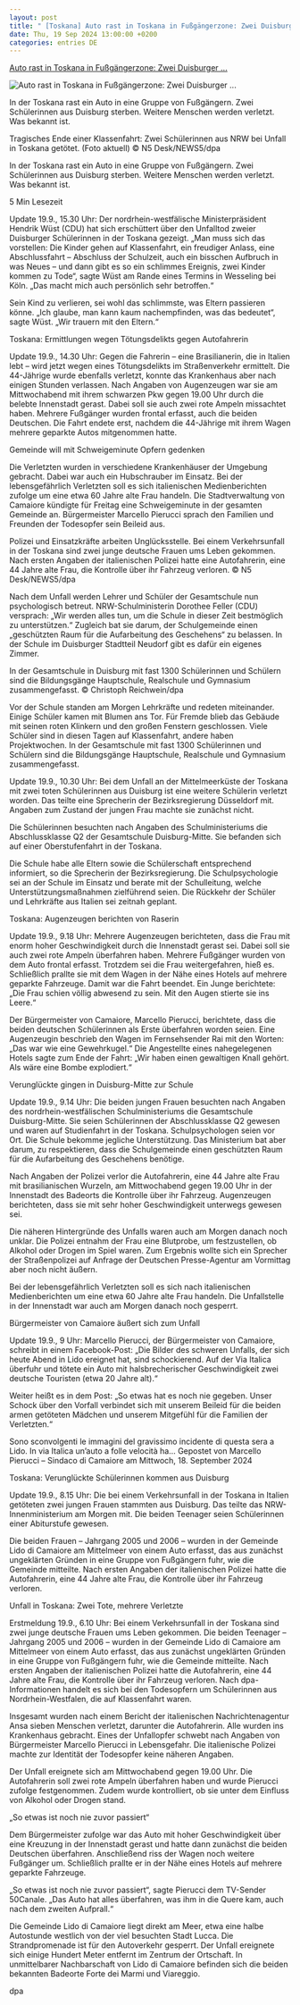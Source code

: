 ```yaml
---
layout: post
title: " [Toskana] Auto rast in Toskana in Fußgängerzone: Zwei Duisburger ..."
date: Thu, 19 Sep 2024 13:00:00 +0200
categories: entries DE
---
```

[Auto rast in Toskana in Fußgängerzone: Zwei Duisburger ...](https://www.ruhrnachrichten.de/ueberregionales/auto-rast-in-toskana-in-fussgaengerzone-zwei-schuelerinnen-aus-nrw-sterben-mehrere-verletzte-w938000-2001376781/)

![Auto rast in Toskana in Fußgängerzone: Zwei Duisburger ...](https://www.ruhrnachrichten.de/wp-content/uploads/2024/09/19/06/630_0900_4116340_tccelonqls_v14_ax_s800-1648x824.jpg)

In der Toskana rast ein Auto in eine Gruppe von Fußgängern. Zwei Schülerinnen aus Duisburg sterben. Weitere Menschen werden verletzt. Was bekannt ist.

Tragisches Ende einer Klassenfahrt: Zwei Schülerinnen aus NRW bei Unfall in Toskana getötet. (Foto aktuell) © N5 Desk/NEWS5/dpa

In der Toskana rast ein Auto in eine Gruppe von Fußgängern. Zwei Schülerinnen aus Duisburg sterben. Weitere Menschen werden verletzt. Was bekannt ist.

5 Min Lesezeit

Update 19.9., 15.30 Uhr: Der nordrhein-westfälische Ministerpräsident Hendrik Wüst (CDU) hat sich erschüttert über den Unfalltod zweier Duisburger Schülerinnen in der Toskana gezeigt. „Man muss sich das vorstellen: Die Kinder gehen auf Klassenfahrt, ein freudiger Anlass, eine Abschlussfahrt – Abschluss der Schulzeit, auch ein bisschen Aufbruch in was Neues – und dann gibt es so ein schlimmes Ereignis, zwei Kinder kommen zu Tode“, sagte Wüst am Rande eines Termins in Wesseling bei Köln. „Das macht mich auch persönlich sehr betroffen.“



Sein Kind zu verlieren, sei wohl das schlimmste, was Eltern passieren könne. „Ich glaube, man kann kaum nachempfinden, was das bedeutet“, sagte Wüst. „Wir trauern mit den Eltern.“

Toskana: Ermittlungen wegen Tötungsdelikts gegen Autofahrerin

Update 19.9., 14.30 Uhr: Gegen die Fahrerin – eine Brasilianerin, die in Italien lebt – wird jetzt wegen eines Tötungsdelikts im Straßenverkehr ermittelt. Die 44-Jährige wurde ebenfalls verletzt, konnte das Krankenhaus aber nach einigen Stunden verlassen. Nach Angaben von Augenzeugen war sie am Mittwochabend mit ihrem schwarzen Pkw gegen 19.00 Uhr durch die belebte Innenstadt gerast. Dabei soll sie auch zwei rote Ampeln missachtet haben. Mehrere Fußgänger wurden frontal erfasst, auch die beiden Deutschen. Die Fahrt endete erst, nachdem die 44-Jährige mit ihrem Wagen mehrere geparkte Autos mitgenommen hatte.

Gemeinde will mit Schweigeminute Opfern gedenken

Die Verletzten wurden in verschiedene Krankenhäuser der Umgebung gebracht. Dabei war auch ein Hubschrauber im Einsatz. Bei der lebensgefährlich Verletzten soll es sich italienischen Medienberichten zufolge um eine etwa 60 Jahre alte Frau handeln. Die Stadtverwaltung von Camaiore kündigte für Freitag eine Schweigeminute in der gesamten Gemeinde an. Bürgermeister Marcello Pierucci sprach den Familien und Freunden der Todesopfer sein Beileid aus.

Polizei und Einsatzkräfte arbeiten Unglücksstelle. Bei einem Verkehrsunfall in der Toskana sind zwei junge deutsche Frauen ums Leben gekommen. Nach ersten Angaben der italienischen Polizei hatte eine Autofahrerin, eine 44 Jahre alte Frau, die Kontrolle über ihr Fahrzeug verloren. © N5 Desk/NEWS5/dpa

Nach dem Unfall werden Lehrer und Schüler der Gesamtschule nun psychologisch betreut. NRW-Schulministerin Dorothee Feller (CDU) versprach: „Wir werden alles tun, um die Schule in dieser Zeit bestmöglich zu unterstützen.“ Zugleich bat sie darum, der Schulgemeinde einen „geschützten Raum für die Aufarbeitung des Geschehens“ zu belassen. In der Schule im Duisburger Stadtteil Neudorf gibt es dafür ein eigenes Zimmer.

In der Gesamtschule in Duisburg mit fast 1300 Schülerinnen und Schülern sind die Bildungsgänge Hauptschule, Realschule und Gymnasium zusammengefasst. © Christoph Reichwein/dpa

Vor der Schule standen am Morgen Lehrkräfte und redeten miteinander. Einige Schüler kamen mit Blumen ans Tor. Für Fremde blieb das Gebäude mit seinen roten Klinkern und den großen Fenstern geschlossen. Viele Schüler sind in diesen Tagen auf Klassenfahrt, andere haben Projektwochen. In der Gesamtschule mit fast 1300 Schülerinnen und Schülern sind die Bildungsgänge Hauptschule, Realschule und Gymnasium zusammengefasst.

Update 19.9., 10.30 Uhr: Bei dem Unfall an der Mittelmeerküste der Toskana mit zwei toten Schülerinnen aus Duisburg ist eine weitere Schülerin verletzt worden. Das teilte eine Sprecherin der Bezirksregierung Düsseldorf mit. Angaben zum Zustand der jungen Frau machte sie zunächst nicht.

Die Schülerinnen besuchten nach Angaben des Schulministeriums die Abschlussklasse Q2 der Gesamtschule Duisburg-Mitte. Sie befanden sich auf einer Oberstufenfahrt in der Toskana.

Die Schule habe alle Eltern sowie die Schülerschaft entsprechend informiert, so die Sprecherin der Bezirksregierung. Die Schulpsychologie sei an der Schule im Einsatz und berate mit der Schulleitung, welche Unterstützungsmaßnahmen zielführend seien. Die Rückkehr der Schüler und Lehrkräfte aus Italien sei zeitnah geplant.

Toskana: Augenzeugen berichten von Raserin

Update 19.9., 9.18 Uhr: Mehrere Augenzeugen berichteten, dass die Frau mit enorm hoher Geschwindigkeit durch die Innenstadt gerast sei. Dabei soll sie auch zwei rote Ampeln überfahren haben. Mehrere Fußgänger wurden von dem Auto frontal erfasst. Trotzdem sei die Frau weitergefahren, hieß es. Schließlich prallte sie mit dem Wagen in der Nähe eines Hotels auf mehrere geparkte Fahrzeuge. Damit war die Fahrt beendet. Ein Junge berichtete: „Die Frau schien völlig abwesend zu sein. Mit den Augen stierte sie ins Leere.“

Der Bürgermeister von Camaiore, Marcello Pierucci, berichtete, dass die beiden deutschen Schülerinnen als Erste überfahren worden seien. Eine Augenzeugin beschrieb den Wagen im Fernsehsender Rai mit den Worten: „Das war wie eine Gewehrkugel.“ Die Angestellte eines nahegelegenen Hotels sagte zum Ende der Fahrt: „Wir haben einen gewaltigen Knall gehört. Als wäre eine Bombe explodiert.“

Verunglückte gingen in Duisburg-Mitte zur Schule

Update 19.9., 9.14 Uhr: Die beiden jungen Frauen besuchten nach Angaben des nordrhein-westfälischen Schulministeriums die Gesamtschule Duisburg-Mitte. Sie seien Schülerinnen der Abschlussklasse Q2 gewesen und waren auf Studienfahrt in der Toskana. Schulpsychologen seien vor Ort. Die Schule bekomme jegliche Unterstützung. Das Ministerium bat aber darum, zu respektieren, dass die Schulgemeinde einen geschützten Raum für die Aufarbeitung des Geschehens benötige.

Nach Angaben der Polizei verlor die Autofahrerin, eine 44 Jahre alte Frau mit brasilianischen Wurzeln, am Mittwochabend gegen 19.00 Uhr in der Innenstadt des Badeorts die Kontrolle über ihr Fahrzeug. Augenzeugen berichteten, dass sie mit sehr hoher Geschwindigkeit unterwegs gewesen sei.

Die näheren Hintergründe des Unfalls waren auch am Morgen danach noch unklar. Die Polizei entnahm der Frau eine Blutprobe, um festzustellen, ob Alkohol oder Drogen im Spiel waren. Zum Ergebnis wollte sich ein Sprecher der Straßenpolizei auf Anfrage der Deutschen Presse-Agentur am Vormittag aber noch nicht äußern.

Bei der lebensgefährlich Verletzten soll es sich nach italienischen Medienberichten um eine etwa 60 Jahre alte Frau handeln. Die Unfallstelle in der Innenstadt war auch am Morgen danach noch gesperrt.

Bürgermeister von Camaiore äußert sich zum Unfall

Update 19.9., 9 Uhr: Marcello Pierucci, der Bürgermeister von Camaiore, schreibt in einem Facebook-Post: „Die Bilder des schweren Unfalls, der sich heute Abend in Lido ereignet hat, sind schockierend. Auf der Via Italica überfuhr und tötete ein Auto mit halsbrecherischer Geschwindigkeit zwei deutsche Touristen (etwa 20 Jahre alt).“

Weiter heißt es in dem Post: „So etwas hat es noch nie gegeben. Unser Schock über den Vorfall verbindet sich mit unserem Beileid für die beiden armen getöteten Mädchen und unserem Mitgefühl für die Familien der Verletzten.“

Sono sconvolgenti le immagini del gravissimo incidente di questa sera a Lido. In via Italica un’auto a folle velocità ha… Gepostet von Marcello Pierucci – Sindaco di Camaiore am Mittwoch, 18. September 2024

Toskana: Verunglückte Schülerinnen kommen aus Duisburg

Update 19.9., 8.15 Uhr: Die bei einem Verkehrsunfall in der Toskana in Italien getöteten zwei jungen Frauen stammten aus Duisburg. Das teilte das NRW-Innenministerium am Morgen mit. Die beiden Teenager seien Schülerinnen einer Abiturstufe gewesen.

Die beiden Frauen – Jahrgang 2005 und 2006 – wurden in der Gemeinde Lido di Camaiore am Mittelmeer von einem Auto erfasst, das aus zunächst ungeklärten Gründen in eine Gruppe von Fußgängern fuhr, wie die Gemeinde mitteilte. Nach ersten Angaben der italienischen Polizei hatte die Autofahrerin, eine 44 Jahre alte Frau, die Kontrolle über ihr Fahrzeug verloren.

Unfall in Toskana: Zwei Tote, mehrere Verletzte

Erstmeldung 19.9., 6.10 Uhr: Bei einem Verkehrsunfall in der Toskana sind zwei junge deutsche Frauen ums Leben gekommen. Die beiden Teenager – Jahrgang 2005 und 2006 – wurden in der Gemeinde Lido di Camaiore am Mittelmeer von einem Auto erfasst, das aus zunächst ungeklärten Gründen in eine Gruppe von Fußgängern fuhr, wie die Gemeinde mitteilte. Nach ersten Angaben der italienischen Polizei hatte die Autofahrerin, eine 44 Jahre alte Frau, die Kontrolle über ihr Fahrzeug verloren. Nach dpa-Informationen handelt es sich bei den Todesopfern um Schülerinnen aus Nordrhein-Westfalen, die auf Klassenfahrt waren.

Insgesamt wurden nach einem Bericht der italienischen Nachrichtenagentur Ansa sieben Menschen verletzt, darunter die Autofahrerin. Alle wurden ins Krankenhaus gebracht. Eines der Unfallopfer schwebt nach Angaben von Bürgermeister Marcello Pierucci in Lebensgefahr. Die italienische Polizei machte zur Identität der Todesopfer keine näheren Angaben.

Der Unfall ereignete sich am Mittwochabend gegen 19.00 Uhr. Die Autofahrerin soll zwei rote Ampeln überfahren haben und wurde Pierucci zufolge festgenommen. Zudem wurde kontrolliert, ob sie unter dem Einfluss von Alkohol oder Drogen stand.

„So etwas ist noch nie zuvor passiert“

Dem Bürgermeister zufolge war das Auto mit hoher Geschwindigkeit über eine Kreuzung in der Innenstadt gerast und hatte dann zunächst die beiden Deutschen überfahren. Anschließend riss der Wagen noch weitere Fußgänger um. Schließlich prallte er in der Nähe eines Hotels auf mehrere geparkte Fahrzeuge.

„So etwas ist noch nie zuvor passiert“, sagte Pierucci dem TV-Sender 50Canale. „Das Auto hat alles überfahren, was ihm in die Quere kam, auch nach dem zweiten Aufprall.“

Die Gemeinde Lido di Camaiore liegt direkt am Meer, etwa eine halbe Autostunde westlich von der viel besuchten Stadt Lucca. Die Strandpromenade ist für den Autoverkehr gesperrt. Der Unfall ereignete sich einige Hundert Meter entfernt im Zentrum der Ortschaft. In unmittelbarer Nachbarschaft von Lido di Camaiore befinden sich die beiden bekannten Badeorte Forte dei Marmi und Viareggio.

dpa

